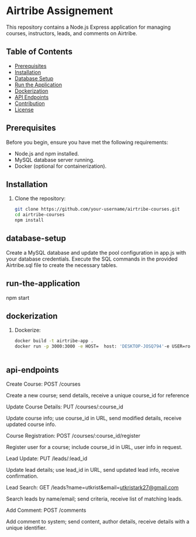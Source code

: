 # Airtribe Assignement

This repository contains a Node.js Express application for managing courses, instructors, leads, and comments on Airtribe.

## Table of Contents

- [Prerequisites](#prerequisites)
- [Installation](#installation)
- [Database Setup](#database-setup)
- [Run the Application](#run-the-application)
- [Dockerization](#dockerization)
- [API Endpoints](#api-endpoints)
- [Contribution](#contribution)
- [License](#license)

## Prerequisites

Before you begin, ensure you have met the following requirements:

- Node.js and npm installed.
- MySQL database server running.
- Docker (optional for containerization).

## Installation

1. Clone the repository:

   ```bash
   git clone https://github.com/your-username/airtribe-courses.git
   cd airtribe-courses
   npm install

## database-setup
Create a MySQL database and update the pool configuration in app.js with your database credentials.
Execute the SQL commands in the provided Airtribe.sql file to create the necessary tables.

## run-the-application
npm start



## dockerization

1. Dockerize:

   ```bash
   docker build -t airtribe-app .
   docker run -p 3000:3000 -e HOST=  host: 'DESKTOP-JOSQ794'-e USER=root -e PASSWORD=******** -e DATABASE=Airtribe airtribe-app



## api-endpoints
Create Course:
POST /courses

Create a new course; send details, receive a unique course_id for reference

Update Course Details:
PUT /courses/:course_id

Update course info; use course_id in URL, send modified details, receive updated course info.




Course Registration:
POST /courses/:course_id/register

Register user for a course; include course_id in URL, user info in request.




Lead Update:
PUT /leads/:lead_id

Update lead details; use lead_id in URL, send updated lead info, receive confirmation.



Lead Search:
GET /leads?name=utkrist&email=utkristark27@gmail.com

Search leads by name/email; send criteria, receive list of matching leads.




Add Comment:
POST /comments

Add comment to system; send content, author details, receive details with a unique identifier.
